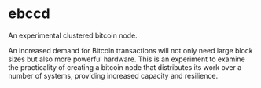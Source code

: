 # ebccd
An experimental clustered bitcoin node.

An increased demand for Bitcoin transactions will not only need large block sizes but also more powerful hardware. This is an experiment to examine the practicality of creating a bitcoin node that distributes its work over a number of systems, providing increased capacity and resilience.
